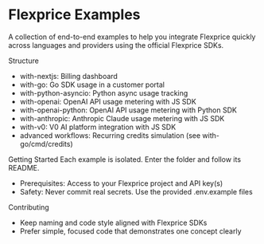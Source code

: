 # Flexprice Examples

A collection of end-to-end examples to help you integrate Flexprice quickly across languages and providers using the official Flexprice SDKs.

Structure
- with-nextjs: Billing dashboard
- with-go: Go SDK usage in a customer portal
- with-python-asyncio: Python async usage tracking
- with-openai: OpenAI API usage metering with JS SDK
- with-openai-python: OpenAI API usage metering with Python SDK
- with-anthropic: Anthropic Claude usage metering with JS SDK
- with-v0: V0 AI platform integration with JS SDK
- advanced workflows: Recurring credits simulation (see with-go/cmd/credits)

Getting Started
Each example is isolated. Enter the folder and follow its README.

- Prerequisites: Access to your Flexprice project and API key(s)
- Safety: Never commit real secrets. Use the provided .env.example files

Contributing
- Keep naming and code style aligned with Flexprice SDKs
- Prefer simple, focused code that demonstrates one concept clearly